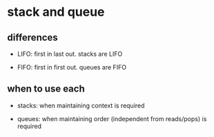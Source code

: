 # stack and queue

## differences

- LIFO: first in last out. stacks are LIFO

- FIFO: first in first out. queues are FIFO

## when to use each

- stacks: when maintaining context is required

- queues: when maintaining order (independent from reads/pops) is required